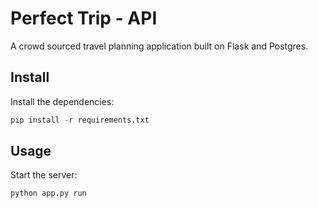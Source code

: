 # Perfect Trip - API

A crowd sourced travel planning application built on Flask and Postgres.

## Install

Install the dependencies:

```python
pip install -r requirements.txt
```

## Usage

Start the server:

```python
python app.py run
```
